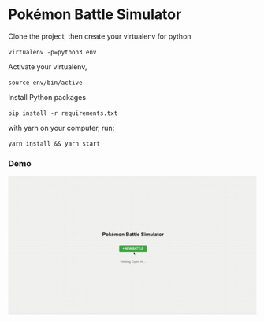 # Pokémon Battle Simulator

Clone the project, then create your virtualenv for python

`virtualenv -p=python3 env`

Activate your virtualenv,

`source env/bin/active`

Install Python packages

`pip install -r requirements.txt`

with yarn on your computer, run:

`yarn install && yarn start`

### Demo
![Texto alternativo](https://raw.githubusercontent.com/saintclair/pokemon-battle-simulator/main/frontend/src/assets/images/demo.gif)
